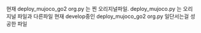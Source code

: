 
현재 
deploy_mujoco_go2 org.py 는 찐 오리지널파일.
deploy_mujoco.py 는 오리지널 파일과 다른파일 현재 develop중인
deploy_mujoco_go2 org.py 일단서는걸 성공한 파일 